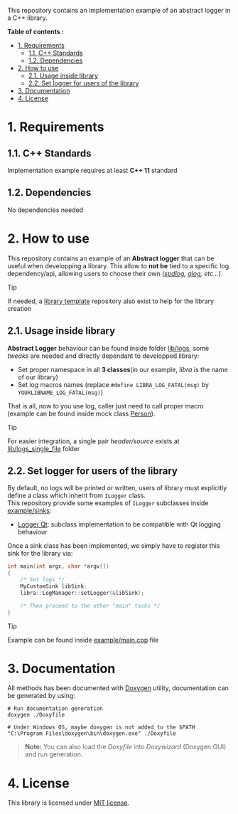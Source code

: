 This repository contains an implementation example of an abstract logger in a C++ library.

**Table of contents :**
- [1. Requirements](#1-requirements)
  - [1.1. C++ Standards](#11-c-standards)
  - [1.2. Dependencies](#12-dependencies)
- [2. How to use](#2-how-to-use)
  - [2.1. Usage inside library](#21-usage-inside-library)
  - [2.2. Set logger for users of the library](#22-set-logger-for-users-of-the-library)
- [3. Documentation](#3-documentation)
- [4. License](#4-license)

# 1. Requirements
## 1.1. C++ Standards

Implementation example requires at least **C++ 11** standard

## 1.2. Dependencies

No dependencies needed

# 2. How to use

This repository contains an example of an **Abstract logger** that can be useful when developping a library. This allow to **not be** tied to a specific log dependency/api, allowing users to choose their own (_[spdlog][repo-spdlog], [glog][repo-glog], etc..._).  

> [!TIP]
> If needed, a [library template][repo-template-lib] repository also exist to help for the library creation

## 2.1. Usage inside library

**Abstract Logger** behaviour can be found inside folder [lib/logs][lib-logs-details], some _tweaks_ are needed and directly dependant to developped library:
- Set proper namespace in all **3 classes**(in our example, _libra_ is the name of our library)
- Set log macros names (replace `#define LIBRA_LOG_FATAL(msg)` by `YOURLIBNAME_LOG_FATAL(msg)`)

That is all, now to you use log, caller just need to call proper macro (example can be found inside mock class [Person][lib-mock-person]).

> [!TIP]
> For easier integration, a single pair _header/source_ exists at [lib/logs_single_file][lib-logs-single] folder

## 2.2. Set logger for users of the library

By default, no logs will be printed or written, users of library must explicitly define a class which inherit from `ILogger` class.  
This repository provide some examples of `ILogger` subclasses inside [example/sinks][app-sinks]:
- [Logger Qt][app-sink-qt]: subclass implementation to be compatible with Qt logging behaviour

Once a sink class has been implemented, we simply have to register this sink for the library via:
```cpp
int main(int argc, char *argv[])
{
    /* Set logs */
    MyCustomSink libSink;
    libra::LogManager::setLogger(&libSink);

    /* Then proceed to the other "main" tasks */
}
```
> [!TIP]
> Example can be found inside [example/main.cpp][app-main] file

# 3. Documentation

All methods has been documented with [Doxygen][doxygen-official] utility, documentation can be generated by using:
```shell
# Run documentation generation
doxygen ./Doxyfile

# Under Windows OS, maybe doxygen is not added to the $PATH
"C:\Program Files\doxygen\bin\doxygen.exe" ./Doxyfile
```
> **Note:** You can also load the _Doxyfile_ into _Doxywizard_ (Doxygen GUI) and run generation.

# 4. License

This library is licensed under [MIT license][repo-license].

<!-- Links of this repository -->
[repo-license]: LICENSE
[lib-logs-details]: lib/logs_details/
[lib-logs-single]: lib/logs_single_file/
[lib-mock-person]: lib/mock/person.cpp
[app-main]: example/main.cpp
[app-sinks]: example/sinks/
[app-sink-qt]: example/sinks/loggerqt.h

<!-- External links -->
[doxygen-official]: https://www.doxygen.nl/index.html
[repo-template-lib]: https://github.com/legerch/library-template
[repo-spdlog]: https://github.com/gabime/spdlog
[repo-glog]: https://github.com/google/glog

[qt-official]: https://www.qt.io/
[qt-installer]: https://www.qt.io/download-qt-installer

[vcpkg-tutorial]: https://github.com/legerch/develop-memo/tree/master/Toolchains/Build%20systems/VCPKG
